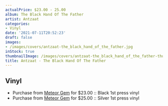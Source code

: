 ```yaml
---
actualPrice: $23.00 - 25.00
album: The Black Hand Of The Father
artist: Antzaat
categories:
- Vinyl
date: '2021-07-11T20:52:23'
draft: false
images:
- /images/covers/antzaat-the_black_hand_of_the_father.jpg
inStock: true
thumbnailImage: /images/covers/antzaat-the_black_hand_of_the_father-thumb.jpg
title: Antzaat - The Black Hand Of The Father
---
```


## Vinyl
* Purchase from [Meteor Gem](https://meteor-gem.com/products/antzaat-the-black-hand-of-the-father) for $23.00 :: Black 1st press vinyl
* Purchase from [Meteor Gem](https://meteor-gem.com/products/antzaat-the-black-hand-of-the-father) for $25.00 :: Silver 1st press vinyl
